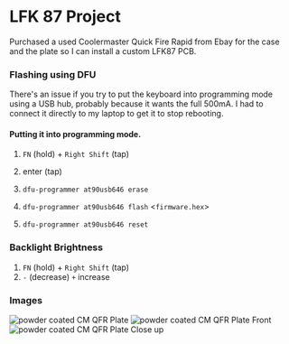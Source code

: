 # LFK 87 Project

Purchased a used Coolermaster Quick Fire Rapid from Ebay for the
case and the plate so I can install a custom LFK87 PCB.

### Flashing using DFU

There's an issue if you try to put the keyboard into programming
mode using a USB hub, probably because it wants the full 500mA. I
had to connect it directly to my laptop to get it to stop rebooting.

#### Putting it into programming mode.

 1. `FN` (hold) + `Right Shift` (tap)
 1. enter (tap)

 1. `dfu-programmer at90usb646 erase`
 1. `dfu-programmer at90usb646 flash` &lt;`firmware.hex`&gt;
 1. `dfu-programmer at90usb646 reset`

### Backlight Brightness

 1. `FN` (hold) + `Right Shift` (tap)
 1. `-` (decrease) `+` increase

### Images

![powder coated CM QFR Plate](https://i.imgur.com/sHWNMhU.jpg)
![powder coated CM QFR Plate Front](https://i.imgur.com/L7ItfiS.jpg)
![powder coated CM QFR Plate Close up](https://i.imgur.com/9hiMXo1.jpg)

